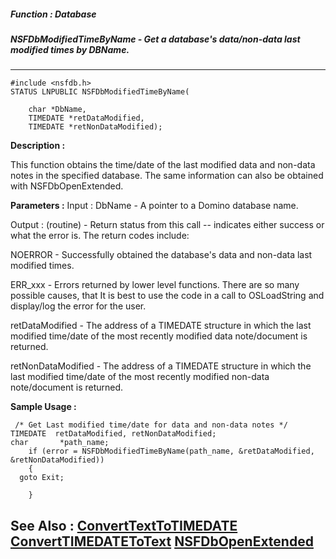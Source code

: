 ##### Function : Database
##### NSFDbModifiedTimeByName - Get a database's data/non-data last modified times by DBName.
---
```
#include <nsfdb.h>
STATUS LNPUBLIC NSFDbModifiedTimeByName(

	char *DbName,
	TIMEDATE *retDataModified,
	TIMEDATE *retNonDataModified);
```
**Description :**

This function obtains the time/date of the last modified data and non-data 
notes in the specified database.  The same information can also be obtained 
with NSFDbOpenExtended.

**Parameters :**
Input :
DbName  -  A pointer to a Domino database name.

Output :
(routine)  -  Return status from this call -- indicates either success or what the error is. The return codes include:

NOERROR - Successfully obtained the database's data and non-data last modified times.

ERR_xxx - Errors returned by lower level functions.  There are so many possible causes, that It is best to use the code in a call to OSLoadString and display/log the error for the user.


retDataModified  -  The address of a TIMEDATE structure in which the last modified time/date of the most recently modified data note/document is returned.

retNonDataModified  -  The address of a TIMEDATE structure in which the last modified time/date of the most recently modified non-data note/document is returned.


**Sample Usage :**
```
 /* Get Last modified time/date for data and non-data notes */
TIMEDATE  retDataModified, retNonDataModified;
char       *path_name;   
    if (error = NSFDbModifiedTimeByName(path_name, &retDataModified, 
&retNonDataModified))
    {
  goto Exit;
     
    }
```
**See Also :**
[ConvertTextToTIMEDATE](/domino-c-api-docs/reference/Func/ConvertTextToTIMEDATE)
[ConvertTIMEDATEToText](/domino-c-api-docs/reference/Func/ConvertTIMEDATEToText)
[NSFDbOpenExtended](/domino-c-api-docs/reference/Func/NSFDbOpenExtended)
---
